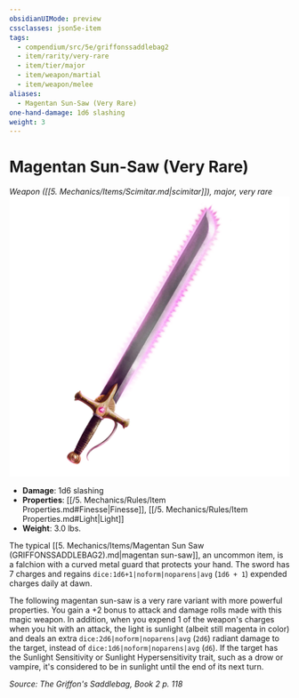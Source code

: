```yaml
---
obsidianUIMode: preview
cssclasses: json5e-item
tags:
  - compendium/src/5e/griffonssaddlebag2
  - item/rarity/very-rare
  - item/tier/major
  - item/weapon/martial
  - item/weapon/melee
aliases:
  - Magentan Sun-Saw (Very Rare)
one-hand-damage: 1d6 slashing
weight: 3
---
```

# Magentan Sun-Saw (Very Rare)
*Weapon ([[5. Mechanics/Items/Scimitar.md\|scimitar]]), major, very rare*  
![](https://raw.githubusercontent.com/TheGiddyLimit/homebrew-img/main/img/GriffonsSaddlebag2/Items/Magentan-Sun-Saw.webp#right)  

- **Damage**: 1d6 slashing
- **Properties**: [[/5. Mechanics/Rules/Item Properties.md#Finesse\|Finesse]], [[/5. Mechanics/Rules/Item Properties.md#Light\|Light]]
- **Weight**: 3.0 lbs.

The typical [[5. Mechanics/Items/Magentan Sun Saw (GRIFFONSSADDLEBAG2).md\|magentan sun-saw]], an uncommon item, is a falchion with a curved metal guard that protects your hand. The sword has 7 charges and regains `dice:1d6+1|noform|noparens|avg` (`1d6 + 1`) expended charges daily at dawn.

The following magentan sun-saw is a very rare variant with more powerful properties. You gain a +2 bonus to attack and damage rolls made with this magic weapon. In addition, when you expend 1 of the weapon's charges when you hit with an attack, the light is sunlight (albeit still magenta in color) and deals an extra `dice:2d6|noform|noparens|avg` (`2d6`) radiant damage to the target, instead of `dice:1d6|noform|noparens|avg` (`d6`). If the target has the Sunlight Sensitivity or Sunlight Hypersensitivity trait, such as a drow or vampire, it's considered to be in sunlight until the end of its next turn.

*Source: The Griffon's Saddlebag, Book 2 p. 118*
